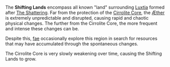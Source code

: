 The **Shifting Lands** encompass all known "land" surrounding [Luxtia](<./Luxtia.md>) formed after [The Shattering](<../Events/The Shattering.md>). Far from the protection of the [Cirrolite Core](<./Cirrolite Core.md>), the [Æther](<../Æther/Æther.md>) is extremely unpredictable and disrupted, causing rapid and chaotic physical changes. The further from the Cirrolite Core, the more frequent and intense these changes can be.

Despite this, [fae](<../Æther/Fae.md>) occasionally explore this region in search for resources that may have accumulated through the spontaneous changes.

The Cirrolite Core is very slowly weakening over time, causing the Shifting Lands to grow.